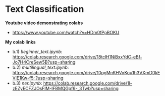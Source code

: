 # Text Classification

**Youtube video demonstrating colabs**
* https://www.youtube.com/watch?v=HDm0fPpBOKU

**My colab links**

* b.1) _beginner_text.ipynb_: https://colab.research.google.com/drive/18tclH1NiBxxYdC-eBf-Jo7H4CreSew5B?usp=sharing
* b.2) _multilingual_text.ipynb_: https://colab.research.google.com/drive/10pgMnKHVqKou1h3VXmD0kEVIE1Kw-f5-?usp=sharing
* b.3) _ner.ipynb_: https://colab.research.google.com/drive/1l-zEZyECFZJOsFIM-IFBMQGpf6-_3Twb?usp=sharing
